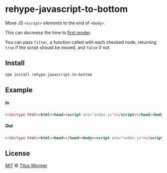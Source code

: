 <!--This file is generated by `build-packages.js`-->

# rehype-javascript-to-bottom

Move JS `<script>` elements to the end of `<body>`.

This can _decrease_ the time to [first
render](https://developer.yahoo.com/performance/rules.html#js_bottom).

You can pass `filter`, a function called with each checked node,
returning `true` if the script should be moved, and `false` if not.

## Install

```sh
npm install rehype-javascript-to-bottom
```

## Example

##### In

```html
<!doctype html><html><head><script src="index.js"></script></head><body></body></html>
```

##### Out

```html
<!doctype html><html><head></head><body><script src="index.js"></script></body></html>
```

## License

[MIT](https://github.com/rehypejs/rehype-minify/blob/master/LICENSE) © [Titus Wormer](http://wooorm.com)
